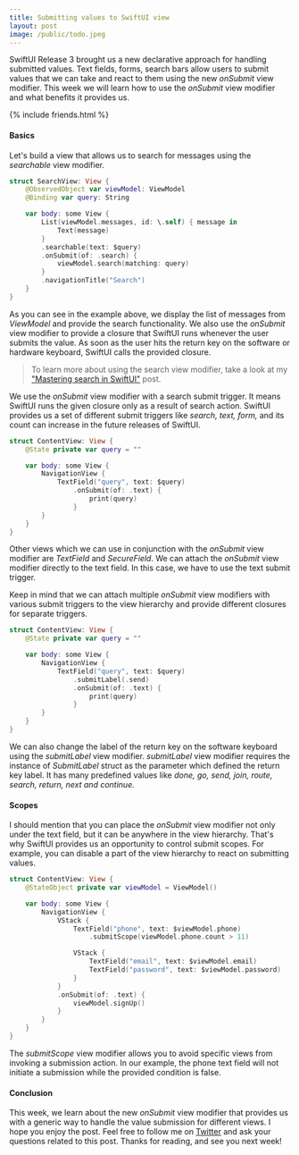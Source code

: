 ```yaml
---
title: Submitting values to SwiftUI view
layout: post
image: /public/todo.jpeg
---
```


SwiftUI Release 3 brought us a new declarative approach for handling submitted values. Text fields, forms, search bars allow users to submit values that we can take and react to them using the new *onSubmit* view modifier. This week we will learn how to use the *onSubmit* view modifier and what benefits it provides us.

{% include friends.html %}

#### Basics
Let's build a view that allows us to search for messages using the *searchable* view modifier.

```swift
struct SearchView: View {
    @ObservedObject var viewModel: ViewModel
    @Binding var query: String

    var body: some View {
        List(viewModel.messages, id: \.self) { message in
            Text(message)
        }
        .searchable(text: $query)
        .onSubmit(of: .search) {
            viewModel.search(matching: query)
        }
        .navigationTitle("Search")
    }
}
```

As you can see in the example above, we display the list of messages from *ViewModel* and provide the search functionality. We also use the *onSubmit* view modifier to provide a closure that SwiftUI runs whenever the user submits the value. As soon as the user hits the return key on the software or hardware keyboard, SwiftUI calls the provided closure.

> To learn more about using the search view modifier, take a look at my ["Mastering search in SwiftUI"](/2021/06/23/mastering-search-in-swiftui/) post.

We use the *onSubmit* view modifier with a search submit trigger. It means SwiftUI runs the given closure only as a result of search action. SwiftUI provides us a set of different submit triggers like *search, text, form,* and its count can increase in the future releases of SwiftUI.

```swift
struct ContentView: View {
    @State private var query = ""

    var body: some View {
        NavigationView {
            TextField("query", text: $query)
                .onSubmit(of: .text) {
                    print(query)
                }
        }
    }
}
```

Other views which we can use in conjunction with the *onSubmit* view modifier are *TextField* and *SecureField*. We can attach the *onSubmit* view modifier directly to the text field. In this case, we have to use the text submit trigger.

Keep in mind that we can attach multiple *onSubmit* view modifiers with various submit triggers to the view hierarchy and provide different closures for separate triggers.

```swift
struct ContentView: View {
    @State private var query = ""

    var body: some View {
        NavigationView {
            TextField("query", text: $query)
                .submitLabel(.send)
                .onSubmit(of: .text) {
                    print(query)
                }
        }
    }
}
```

We can also change the label of the return key on the software keyboard using the *submitLabel* view modifier. *submitLabel* view modifier requires the instance of *SubmitLabel* struct as the parameter which defined the return key label. It has many predefined values like *done, go, send, join, route, search, return, next and continue.*

#### Scopes
I should mention that you can place the *onSubmit* view modifier not only under the text field, but it can be anywhere in the view hierarchy. That's why SwiftUI provides us an opportunity to control submit scopes. For example, you can disable a part of the view hierarchy to react on submitting values.

```swift
struct ContentView: View {
    @StateObject private var viewModel = ViewModel()

    var body: some View {
        NavigationView {
            VStack {
                TextField("phone", text: $viewModel.phone)
                    .submitScope(viewModel.phone.count > 11)

                VStack {
                    TextField("email", text: $viewModel.email)
                    TextField("password", text: $viewModel.password)
                }
            }
            .onSubmit(of: .text) {
                viewModel.signUp()
            }
        }
    }
}
```

The *submitScope* view modifier allows you to avoid specific views from invoking a submission action. In our example, the phone text field will not initiate a submission while the provided condition is false.

#### Conclusion
This week, we learn about the new *onSubmit* view modifier that provides us with a generic way to handle the value submission for different views. I hope you enjoy the post. Feel free to follow me on [Twitter](https://twitter.com/mecid) and ask your questions related to this post. Thanks for reading, and see you next week!

